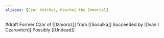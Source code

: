 ```yaml
---
aliases: [Czar Koschei, Koschei the Immortal]
---
```

#draft 
Former Czar of [[Izmoroz]] from [[Sosulka]]
Succeeded by [[Ivan I Czarovitch]]
Possibly [[Undead]]